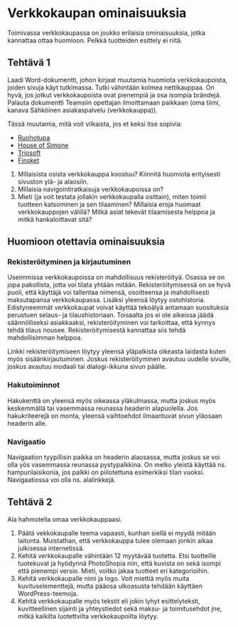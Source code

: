 # Verkkokaupan ominaisuuksia

Toimivassa verkkokaupassa on joukko erilaisia ominaisuuksia, jotka kannattaa ottaa huomioon. Pelkkä tuotteiden esittely ei riitä.

## Tehtävä 1

Laadi Word-dokumentti, johon kirjaat muutamia huomiota verkkokaupoista, joiden sivuja käyt tutkimassa. Tutki vähintään kolmea nettikauppaa. On hyvä, jos jotkut verkkokaupoista ovat pienempiä ja osa isompia brändejä. Palauta dokumentti Teamsiin opettajan ilmoittamaan paikkaan (oma tiimi, kanava Sähköinen asiakaspalvelu (verkkokauppa)).

Tässä muutamia, mitä voit vilkaista, jos et keksi itse sopivia:

- [Ruohotupa](https://ruohotupa.vilkas.shop/)<base target="_blank">
- [House of Simone](https://holvi.com/shop/hosfin/)<base target="_blank">
- [Triosoft](https://www.triosoft.fi/index.html)<base target="_blank">
- [Finsket](https://finsket.com/fi)<base target="_blank">

1. Millaisista osista verkkokauppa koostuu? Kiinnitä huomiota erityisesti sivuston ylä- ja alaosiin.
2. Millaisia navigointiratkaisuja verkkokaupoissa on?
3. Mieti (ja voit testata jollakin verkkokaupalla osittain), miten toimii tuotteen katsominen ja sen tilaaminen? Millaisia eroja huomaat verkkokauppojen välillä? Mitkä asiat tekevät tilaamisesta helppoa ja mitkä hankaloittavat sitä?

## Huomioon otettavia ominaisuuksia

### Rekisteröityminen ja kirjautuminen

Useimmissa verkkokaupoissa on mahdollisuus rekisteröityä. Osassa se on jopa pakollista, jotta voi tilata yhtään mitään. Rekisteröitymisessä on se hyvä puoli, että käyttäjä voi tallentaa nimensä, osoitteensa ja mahdollisesti maksutapansa verkkokaupassa. Lisäksi yleensä löytyy ostohistoria. Edistyneemmät verkkokaupat voivat käyttää tekoälyä antamaan suosituksia perustuen selaus- ja tilaushistoriaan. Toisaalta jos ei ole aikeissa jäädä säännölliseksi asiakkaaksi, rekisteröityminen voi tarkoittaa, että kynnys tehdä tilaus nousee. Rekisteröitymisestä kannattaa siis tehdä mahdollisimman helppoa.

Linkki rekisteröitymiseen löytyy yleensä yläpalkista oikeasta laidasta kuten myös sisäänkirjautuminen. Joskus rekisteröityminen avautuu uudelle sivulle, joskus avautuu modaali tai dialogi-ikkuna sivun päälle.

### Hakutoiminnot

Hakukenttä on yleensä myös oikeassa yläkulmassa, mutta joskus myös keskemmällä tai vasemmassa reunassa headerin alapuolella. Jos hakukriteerejä on monta, yleensä vaihtoehdot ilmaantuvat sivun yläosaan headerin alle.

### Navigaatio

Navigaation tyypillisin paikka on headerin alaosassa, mutta joskus se voi olla yös vasemmassa reunassa pystypalkkina. On melko yleistä käyttää ns. hampurilaisikonia, jos palkki on piilotettuna esimerkiksi tilan vuoksi. Navigaatiossa voi olla ns. alalinkkejä.

## Tehtävä 2

Ala hahmotella omaa verkkokauppaasi.
1. Päätä vekkokaupalle teema vapaasti, kunhan siellä ei myydä mitään laitonta. Muistathan, että verkkokauppa tulee olemaan jonkin aikaa julkisessa internetissä.
2. Kehitä verkkokaupalle vähintään 12 myytävää tuotetta. Etsi tuotteille tuotekuvat ja hyödynnä PhotoShopia niin, että kuvista on sekä isompi että pienempi versio. Mieti, voitko jakaa tuotteet eri kategorioihin.
3. Kehitä verkkokaupalle nimi ja logo. Voit miettiä myös muita kuvituselementtejä, mutta pääosa ulkoasusta tehdään käyttäen WordPress-teemoja.
4. Kehitä verkkokaupalle myös tekstit eli jokin lyhyt esittelyteksti, kuvitteellinen sijainti ja yhteystiedot sekä maksu- ja toimitusehdot jne, mitkä kaikilta luotettvilta verkkokaupoilta löytyy.